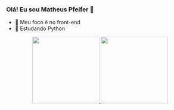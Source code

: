 ### Olá! Eu sou Matheus Pfeifer 👋

- 🔭 Meu foco é no front-end
- 🌱 Estudando Python

<div align="center">
  <a href="https://github.com/pfeifer2154">
  <img height="180em" src="https://github-readme-stats.vercel.app/api?username=pfeifer2154&show_icons=true&theme=dark&include_all_commits=true&count_private=true"/>
  <img height="180em" src="https://github-readme-stats.vercel.app/api/top-langs/?username=pfeifer2154&layout=compact&langs_count=7&theme=dark"/>
</div>
